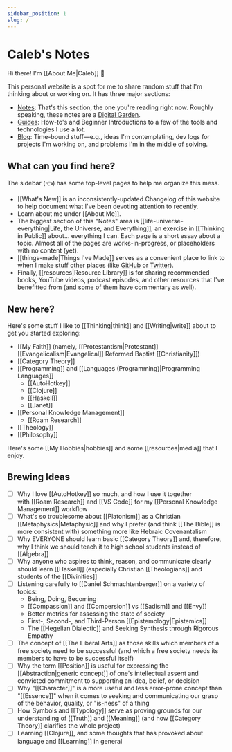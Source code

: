 ```yaml
---
sidebar_position: 1
slug: /
---
```


# Caleb's Notes

Hi there! I'm [[About Me|Caleb]] 👋

This personal website is a spot for me to share random stuff that I'm thinking about or working on. It has three major sections:

- [Notes](/): That's this section, the one you're reading right now. Roughly speaking, these notes are a [Digital Garden](https://maggieappleton.com/garden-history).
- [Guides](/guides): How-to's and Beginner Introductions to a few of the tools and technologies I use a lot.
- [Blog](/blog): Time-bound stuff—e.g., ideas I'm contemplating, dev logs for projects I'm working on, and problems I'm in the middle of solving. 

## What can you find here?

The sidebar (👈) has some top-level pages to help me organize this mess.

- [[What's New]] is an inconsistently-updated Changelog of this website to help document what I've been devoting attention to recently.
- Learn about me under [[About Me]].
- The biggest section of this "Notes" area is [[life-universe-everything|Life, the Universe, and Everything]], an exercise in [[Thinking in Public]] about... everything I can. Each page is a short essay about a topic. Almost all of the pages are works-in-progress, or placeholders with no content (yet).
- [[things-made|Things I've Made]] serves as a convenient place to link to when I make stuff other places (like [GitHub](https://github.com/CFiggers) or [Twitter](https://twitter.com/CalebFiggers)).
- Finally, [[resources|Resource Library]] is for sharing recommended books, YouTube videos, podcast episodes, and other resources that I've benefitted from (and some of them have commentary as well).

## New here?

Here's some stuff I like to [[Thinking|think]] and [[Writing|write]] about to get you started exploring:

- [[My Faith]] (namely, [[Protestantism|Protestant]] [[Evangelicalism|Evangelical]] Reformed Baptist [[Christianity]])
- [[Category Theory]]
- [[Programming]] and [[Languages (Programming)|Programming Languages]]
    - [[AutoHotkey]]
    - [[Clojure]]
    - [[Haskell]]
    - [[Janet]]
- [[Personal Knowledge Management]]
    - [[Roam Research]]
- [[Theology]]
- [[Philosophy]]

Here's some [[My Hobbies|hobbies]] and some [[resources|media]] that I enjoy.

## Brewing Ideas

- [ ] Why I love [[AutoHotkey]] so much, and how I use it together with [[Roam Research]] and [[VS Code]] for my [[Personal Knowledge Management]] workflow
- [ ] What's so troublesome about [[Platonism]] as a Christian [[Metaphysics|Metaphysic]] and why I prefer (and think [[The Bible]] is more consistent with) something more like Hebraic Covenantalism
- [ ] Why EVERYONE should learn basic [[Category Theory]] and, therefore, why I think we should teach it to high school students instead of [[Algebra]]
- [ ] Why anyone who aspires to think, reason, and communicate clearly should learn [[Haskell]] (especially Christian [[Theologians]] and students of the [[Divinities]]
- [ ] Listening carefully to [[Daniel Schmachtenberger]] on a variety of topics:
    - Being, Doing, Becoming
    - [[Compassion]] and [[Compersion]] vs [[Sadism]] and [[Envy]] 
    - Better metrics for assessing the state of society
    - First-, Second-, and Third-Person [[Epistemology|Epistemics]]
    - The [[Hegelian Dialectic]] and Seeking Synthesis through Rigorous Empathy
- [ ] The concept of [[The Liberal Arts]] as those skills which members of a free society need to be successful (and which a free society needs its members to have to be successful itself)
- [ ] Why the term [[Position]] is useful for expressing the [[Abstraction|generic concept]] of one's intellectual assent and convicted commitment to supporting an idea, belief, or decision
- [ ] Why "[[Character]]" is a more useful and less error-prone concept than "[[Essence]]" when it comes to seeking and communicating our grasp of the behavior, quality, or "is-ness" of a thing
- [ ] How Symbols and [[Typology]] serve as proving grounds for our understanding of [[Truth]] and [[Meaning]] (and how [[Category Theory]] clarifies the whole project)
- [ ] Learning [[Clojure]], and some thoughts that has provoked about language and [[Learning]] in general
